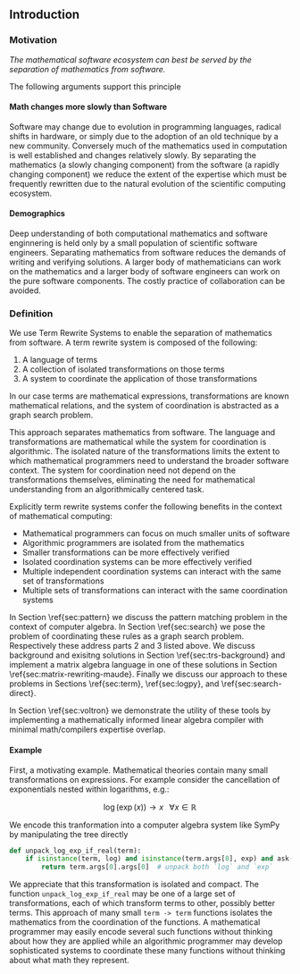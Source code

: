 
Introduction
------------

### Motivation

*The mathematical software ecosystem can best be served by the separation of  mathematics from software.*

The following arguments support this principle

#### Math changes more slowly than Software

Software may change due to evolution in programming languages, radical shifts in hardware, or simply due to the adoption of an old technique by a new community.  Conversely much of the mathematics used in computation is well established and changes relatively slowly.  By separating the mathematics (a slowly changing component) from the software (a rapidly changing component) we reduce the extent of the expertise which must be frequently rewritten due to the natural evolution of the scientific computing ecosystem.


#### Demographics

Deep understanding of both computational mathematics and software enginnering is held only by a small population of scientific software engineers.  Separating mathematics from software reduces the demands of writing and verifying solutions.  A larger body of mathematicians can work on the mathematics and a larger body of software engineers can work on the pure software components.  The costly practice of collaboration can be avoided.

### Definition

We use Term Rewrite Systems to enable the separation of mathematics from software.  A term rewrite system is composed of the following:

1.  A language of terms
2.  A collection of isolated transformations on those terms
3.  A system to coordinate the application of those transformations

In our case terms are mathematical expressions, transformations are known mathematical relations, and the system of coordination is abstracted as a graph search problem.

This approach separates mathematics from software.  The language and transformations are mathematical while the system for coordination is algorithmic.  The isolated nature of the transformations limits the extent to which mathematical programmers need to understand the broader software context.  The system for coordination need not depend on the transformations themselves, eliminating the need for mathematical understanding from an algorithmically centered task.

Explicitly term rewrite systems confer the following benefits in the context of mathematical computing:

*   Mathematical programmers can focus on much smaller units of software
*   Algorithmic programmers are isolated from the mathematics
*   Smaller transformations can be more effectively verified
*   Isolated coordination systems can be more effectively verified
*   Multiple independent coordination systems can interact with the same set of transformations
*   Multiple sets of transformations can interact with the same coordination systems


In Section \ref{sec:pattern} we discuss the pattern matching problem in the context of computer algebra.  In Section \ref{sec:search} we pose the problem of coordinating these rules as a graph search problem.  Respectively these address parts 2 and 3 listed above.  We discuss background and exisitng solutions in Section \ref{sec:trs-background} and implement a matrix algebra language in one of these solutions in Section \ref{sec:matrix-rewriting-maude}.  Finally we discuss our approach to these problems in Sections \ref{sec:term}, \ref{sec:logpy}, and \ref{sec:search-direct}.

In Section \ref{sec:voltron} we demonstrate the utility of these tools by implementing a mathematically informed linear algebra compiler with minimal math/compilers expertise overlap.


#### Example

First, a motivating example.  Mathematical theories contain many small transformations on expressions.  For example  consider the cancellation of exponentials nested within logarithms, e.g.:

$$\log(\exp(x)) \rightarrow x \;\;\; \forall x \in \mathbb{R}$$

We encode this tranformation into a computer algebra system like SymPy by manipulating the tree directly

~~~~~~~~~~Python
def unpack_log_exp_if_real(term):
    if isinstance(term, log) and isinstance(term.args[0], exp) and ask(Q.real(x)):
        return term.args[0].args[0]  # unpack both `log` and `exp`
~~~~~~~~~~

We appreciate that this transformation is isolated and compact.  The function `unpack_log_exp_if_real` may be one of a large set of transformations, each of which transform terms to other, possibly better terms.  This approach of many small `term -> term` functions isolates the mathematics from the coordination of the functions.  A mathematical programmer may easily encode several such functions without thinking about how they are applied while an algorithmic programmer may develop sophisticated systems to coordinate these many functions without thinking about what math they represent.
